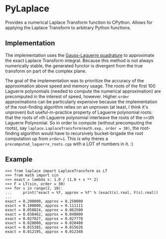 # PyLaplace
Provides a numerical Laplace Transform function to CPython.  Allows for applying the Laplace Transform to arbitrary Python functions.

## Implementation
The implementation uses the [Gauss-Laguerre quadrature](https://en.wikipedia.org/wiki/Gauss%E2%80%93Laguerre_quadrature) to approximate the exact Laplace Transform integral.  Because this method is not always numerically stable, the generated functor is divergent from the true transform on part of the complex plane.

The goal of the implementation was to prioritize the accuracy of the approximation above speed and memory usage.  The roots of the first 100 Laguerre polynomials (needed to compute the numerical approximation) are precomputed in the interest of speed, however.  Higher `order` approximations can be particularly expensive because the implementation of the root-finding algorithm relies on an unproven (at least, I think it's unproven) but useful-in-practice property of Laguerre polynomial roots: that the roots of `n`th Laguerre polynomial interleave the roots of the `n+1`th Laguerre Polynomial.  So in order to compute (without precomputing the roots), say `laplace.LaplaceTransform(math.exp, order = 30)`, the root-finding algorithm would have to recursively bucket-brigade the root computation up from `order=1`.  This is why theres a `precomputed_laguerre_roots.cpp`  with a LOT of numbers in it. :)


## Example
```
>>> from laplace import LaplaceTransform as LT
>>> from math import sin
>>> exact = lambda s: 1.0 / (1.0 + s ** 2)
>>> F = LT(sin, order = 30)
>>> for s in range(2, 10):
...     print("exact = %f, approx = %f" % (exact(s).real, F(s).real)) 
... 
exact = 0.200000, approx = 0.250000
exact = 0.100000, approx = 0.111111
exact = 0.058824, approx = 0.062500
exact = 0.038462, approx = 0.040000
exact = 0.027027, approx = 0.027778
exact = 0.020000, approx = 0.020408
exact = 0.015385, approx = 0.015626
exact = 0.012195, approx = 0.012348
```
